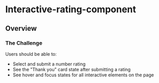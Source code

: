 # Interactive-rating-component

## Overview
### The Challenge
Users should be able to:
* Select and submit a number rating
* See the "Thank you" card state after submitting a rating
* See hover and focus states for all interactive elements on the page
